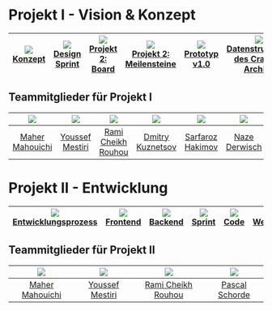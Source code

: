 # Projekt I - Vision & Konzept
| ![](https://img.icons8.com/windows/32/000000/idea.png)<br>[Konzept](https://github.com/ramichr/lucas_cranach_projekt2/wiki/Einf%C3%BChrung) | ![](https://img.icons8.com/windows/32/000000/prototype.png)<br>[Design Sprint](https://github.com/ramichr/lucas_cranach_projekt2/wiki/Design-Sprint) | ![](https://img.icons8.com/windows/32/000000/brief.png)<br>[Projekt 2: Board](https://github.com/ramichr/lucas_cranach_projekt2/projects/2) | ![](https://img.icons8.com/windows/32/000000/brief.png)<br>[Projekt 2: Meilensteine](https://github.com/ramichr/lucas_cranach_projekt2/milestones) | ![](https://img.icons8.com/windows/32/000000/code-file.png)<br>[Prototyp v1.0](https://github.com/ramichr/lucas_cranach_projekt2/tree/master/prototype/v1.0) | ![](https://img.icons8.com/windows/32/000000/code-file.png)<br>[Datenstrukturen des Cranach Archivs](https://github.com/lucascranach/importer/tree/master/docs/json) | ![](https://img.icons8.com/windows/32/000000/repository.png)<br>[Backlog](https://github.com/ramichr/lucas_cranach_projekt2/projects/3) |
|:-------------------------------------------------------------------------------------------------------------------------------------------:|:---------------------------------------------------------------------------------------------------------------:|:-------------------------------------------------------------------------------------------------------------------:|:----------------------------------------------------------------------------------------------------:|:-------------------------------------------------------------------------------------------------------------:|:--------------------------------------------------------------------------------------------------------------------------------:|:--------------------------------------------------------------------------------------------------------------------------------:|

## Teammitglieder für Projekt I

| ![](https://avatars0.githubusercontent.com/u/24878008?s=400&v=4) | ![](https://avatars1.githubusercontent.com/u/25585481?s=400&v=4) | ![](https://avatars0.githubusercontent.com/u/49440303?s=460&u=bbdf6f2769d13ce1198c2294d7cce364a76e53d0&v=4) | ![](https://avatars1.githubusercontent.com/u/57637723?s=400&u=28a67642b34f1440defcdedb2bb49d9e8b56d528&v=4) | ![](https://avatars2.githubusercontent.com/u/56966962?s=400&v=4) | ![](https://avatars0.githubusercontent.com/u/57001669?s=400&v=4)
|:-------------------------------------------------------------------:|:----------------------------------------------------------------:|:----------------------------------------------------------------: | :----------------------------------------------------------------: | :----------------------------------------------------------------: | :----------------------------------------------------------------:
|          [Maher Mahouichi](https://github.com/maherwizy)         |           [Youssef Mestiri](https://github.com/youssefMes)           |          [Rami Cheikh Rouhou](https://github.com/ramichr)          | [Dmitry Kuznetsov](https://github.com/d-kuznetsov)  | [Sarfaroz Hakimov](https://github.com/Sarfaroz) | [Naze Derwisch](https://github.com/naze1982)


# Projekt II - Entwicklung
|  ![](https://img.icons8.com/ios-filled/32/000000/process.png)<br>[Entwicklungsprozess](Entwicklungsprozess) | ![](https://img.icons8.com/windows/32/000000/table-properties.png)<br>   [Frontend](Frontend) | ![](https://img.icons8.com/ios-filled/32/000000/graph-clique.png)<br>   [Backend](Backend) | ![](https://img.icons8.com/windows/32/000000/repository.png)<br>[Sprint](https://github.com/ramichr/CRANACH/projects/2) | ![](https://img.icons8.com/windows/32/000000/code-file.png)<br>   [Code](https://github.com/ramichr/CRANACH/tree/master/cranach-timeline-code) | ![](https://img.icons8.com/windows/32/000000/prototype.png)<br>   [Website]() |
|:-------------------------------------------------------------------------------------------------------------------------------------------:|:---------------------------------------------------------------------------------------------------------------:|:-------------------------------------------------------------------------------------------------------------------:|:----------------------------------------------------------------------------------------------------:|:-------------------------------------------------------------------------------------------------------------:|:-------------------------------------------------------------------------------------------------------------:|

## Teammitglieder für Projekt II

| ![](https://avatars0.githubusercontent.com/u/24878008?s=400&v=4) | ![](https://avatars1.githubusercontent.com/u/25585481?s=400&v=4) | ![](https://avatars0.githubusercontent.com/u/49440303?s=460&u=bbdf6f2769d13ce1198c2294d7cce364a76e53d0&v=4) | ![](https://avatars0.githubusercontent.com/u/4565812?s=400&u=c737f17a8da2c79e967d8f26ac31ee5d7d2f50eb&v=4) 
|:-------------------------------------------------------------------:|:----------------------------------------------------------------:|:----------------------------------------------------------------: | :----------------------------------------------------------------: 
|          [Maher Mahouichi](https://github.com/maherwizy)         |           [Youssef Mestiri](https://github.com/youssefMes)           |          [Rami Cheikh Rouhou](https://github.com/ramichr)          |          [Pascal Schorde](https://github.com/p2sk) 


<!--
# Lucas Cranach Timeline

Projektgegenstand ist das [Lucas Cranach Timeline- Projekt 2019](https://th-koeln.github.io/mi-bachelor-screendesign/projekt-2019/)

> Im Oktober 2009 begannen acht große Museen in Europa und den USA gemeinsam mit dem Museum Kunstpalast in Düsseldorf und der Technischen Hochschule Köln ein Forschungsprojekt zur digitalen Erschließung der Gemälde eines der bedeutendsten Maler der deutschen Renaissance: Lucas Cranach der Ältere. Gefördert wird das Projekt von der Andrew W. Mellon Foundation als Teil einer größeren Initiative, deren Ziel es ist, eine internetbasierte Infrastruktur für den Austausch und die Vermittlung neuer kunsthistorischer, technologischer und naturwissenschaftlicher Forschungsergebnisse zu entwickeln, welche die Grenzen von Institutionen und internationalen Grenzen überschreitet. Der umfangreiche Fundus an Bild- und Textinformationen soll der Öffentlichkeit ein tieferes Verständnis der Kunst Lucas Cranachs ermöglichen und die Forscher künftig dabei unterstützen, u.a. Fragen zu Zuschreibung und Werkstattorganisation zu beantworten.

## Projekt Entwicklung - Cranach-Timeline

Ziel in dieser Phase des Projekts ist die Fortführung der erarbeiteten Konzepte des [Projekts - Vision und Konzept](https://www.medieninformatik.th-koeln.de/study/master/moduls/ma_modul_projekt_visionkonzept/). Als Ergebnis soll ein _Minimum Viable Product_ entwickelt und weiterentwickelt werden.


## Entwicklungsorganisation

### 1. Sprint

https://github.com/ramichr/lucas_cranach_projekt2/projects/2

## Wiki
-->

